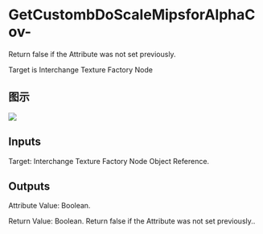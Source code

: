 # GetCustombDoScaleMipsforAlphaCov-

Return false if the Attribute was not set previously.

Target is Interchange Texture Factory Node

## 图示

![]($-20221218-19342217.png)

## Inputs

Target: Interchange Texture Factory Node Object Reference.  

## Outputs

Attribute Value: Boolean.

Return Value: Boolean. Return false if the Attribute was not set previously..

